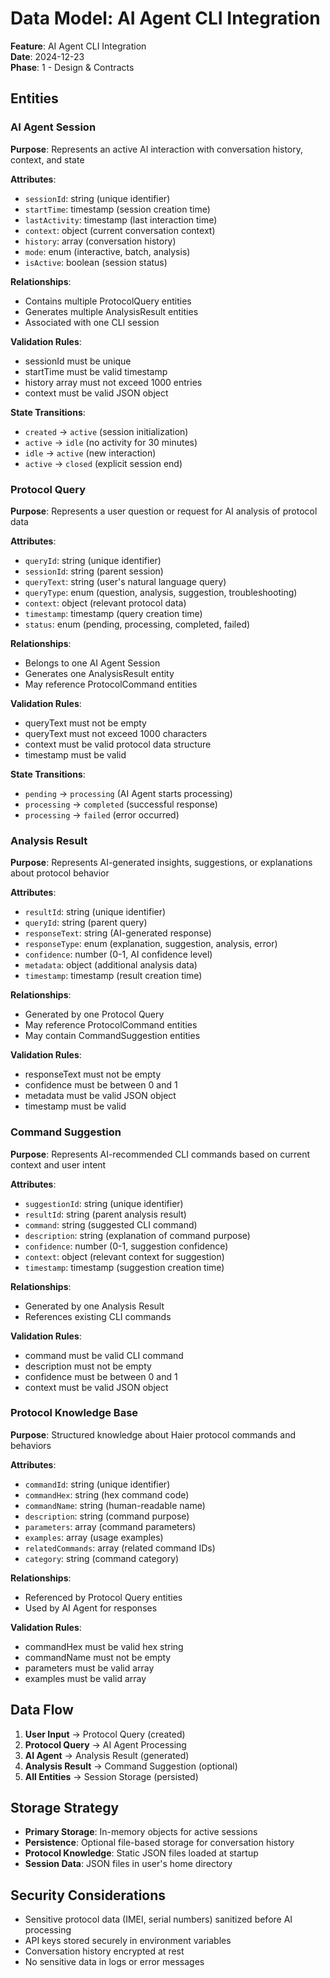# Data Model: AI Agent CLI Integration

**Feature**: AI Agent CLI Integration  
**Date**: 2024-12-23  
**Phase**: 1 - Design & Contracts

## Entities

### AI Agent Session

**Purpose**: Represents an active AI interaction with conversation history, context, and state

**Attributes**:
- `sessionId`: string (unique identifier)
- `startTime`: timestamp (session creation time)
- `lastActivity`: timestamp (last interaction time)
- `context`: object (current conversation context)
- `history`: array (conversation history)
- `mode`: enum (interactive, batch, analysis)
- `isActive`: boolean (session status)

**Relationships**:
- Contains multiple ProtocolQuery entities
- Generates multiple AnalysisResult entities
- Associated with one CLI session

**Validation Rules**:
- sessionId must be unique
- startTime must be valid timestamp
- history array must not exceed 1000 entries
- context must be valid JSON object

**State Transitions**:
- `created` → `active` (session initialization)
- `active` → `idle` (no activity for 30 minutes)
- `idle` → `active` (new interaction)
- `active` → `closed` (explicit session end)

### Protocol Query

**Purpose**: Represents a user question or request for AI analysis of protocol data

**Attributes**:
- `queryId`: string (unique identifier)
- `sessionId`: string (parent session)
- `queryText`: string (user's natural language query)
- `queryType`: enum (question, analysis, suggestion, troubleshooting)
- `context`: object (relevant protocol data)
- `timestamp`: timestamp (query creation time)
- `status`: enum (pending, processing, completed, failed)

**Relationships**:
- Belongs to one AI Agent Session
- Generates one AnalysisResult entity
- May reference ProtocolCommand entities

**Validation Rules**:
- queryText must not be empty
- queryText must not exceed 1000 characters
- context must be valid protocol data structure
- timestamp must be valid

**State Transitions**:
- `pending` → `processing` (AI Agent starts processing)
- `processing` → `completed` (successful response)
- `processing` → `failed` (error occurred)

### Analysis Result

**Purpose**: Represents AI-generated insights, suggestions, or explanations about protocol behavior

**Attributes**:
- `resultId`: string (unique identifier)
- `queryId`: string (parent query)
- `responseText`: string (AI-generated response)
- `responseType`: enum (explanation, suggestion, analysis, error)
- `confidence`: number (0-1, AI confidence level)
- `metadata`: object (additional analysis data)
- `timestamp`: timestamp (result creation time)

**Relationships**:
- Generated by one Protocol Query
- May reference ProtocolCommand entities
- May contain CommandSuggestion entities

**Validation Rules**:
- responseText must not be empty
- confidence must be between 0 and 1
- metadata must be valid JSON object
- timestamp must be valid

### Command Suggestion

**Purpose**: Represents AI-recommended CLI commands based on current context and user intent

**Attributes**:
- `suggestionId`: string (unique identifier)
- `resultId`: string (parent analysis result)
- `command`: string (suggested CLI command)
- `description`: string (explanation of command purpose)
- `confidence`: number (0-1, suggestion confidence)
- `context`: object (relevant context for suggestion)
- `timestamp`: timestamp (suggestion creation time)

**Relationships**:
- Generated by one Analysis Result
- References existing CLI commands

**Validation Rules**:
- command must be valid CLI command
- description must not be empty
- confidence must be between 0 and 1
- context must be valid JSON object

### Protocol Knowledge Base

**Purpose**: Structured knowledge about Haier protocol commands and behaviors

**Attributes**:
- `commandId`: string (unique identifier)
- `commandHex`: string (hex command code)
- `commandName`: string (human-readable name)
- `description`: string (command purpose)
- `parameters`: array (command parameters)
- `examples`: array (usage examples)
- `relatedCommands`: array (related command IDs)
- `category`: string (command category)

**Relationships**:
- Referenced by Protocol Query entities
- Used by AI Agent for responses

**Validation Rules**:
- commandHex must be valid hex string
- commandName must not be empty
- parameters must be valid array
- examples must be valid array

## Data Flow

1. **User Input** → Protocol Query (created)
2. **Protocol Query** → AI Agent Processing
3. **AI Agent** → Analysis Result (generated)
4. **Analysis Result** → Command Suggestion (optional)
5. **All Entities** → Session Storage (persisted)

## Storage Strategy

- **Primary Storage**: In-memory objects for active sessions
- **Persistence**: Optional file-based storage for conversation history
- **Protocol Knowledge**: Static JSON files loaded at startup
- **Session Data**: JSON files in user's home directory

## Security Considerations

- Sensitive protocol data (IMEI, serial numbers) sanitized before AI processing
- API keys stored securely in environment variables
- Conversation history encrypted at rest
- No sensitive data in logs or error messages